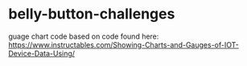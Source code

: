 # belly-button-challenges
guage chart code based on code found here: https://www.instructables.com/Showing-Charts-and-Gauges-of-IOT-Device-Data-Using/
